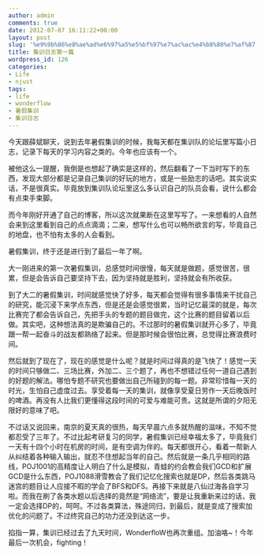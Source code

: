 ```yaml
---
author: admin
comments: true
date: 2012-07-07 16:11:22+00:00
layout: post
slug: '%e9%9b%86%e8%ae%ad%e6%97%a5%e5%bf%97%e7%ac%ac%e4%b8%80%e7%af%87'
title: 集训日志第一篇
wordpress_id: 126
categories:
- Life
- njust
tags:
- life
- wonderflow
- 暑假集训
- 集训日志
---
```


今天跟薛斌聊天，说到去年暑假集训的时候，我每天都在集训队的论坛里写篇小日志，记录下每天的学习内容之类的。今年也应该有一个。

被他这么一提醒，我倒是也想起了确实是这样的，然后翻看了一下当时写下的东西，发现大部分都是记录自己集训的好玩的地方，或是一些励志的话吧。其实说实话，不是很真实。毕竟放到集训队论坛里这么多认识自己的队员会看，说什么都会有点束手束脚。

而今年刚好开通了自己的博客，所以这次就果断在这里写写了。一来想看的人自然会来到这里看到自己的点点滴滴；二来，想写什么也可以畅所欲言的写，毕竟自己的地盘，也不怕有太多的人会看到。



暑假集训，终于还是进行到了最后一年了啊。

大一刚进来的第一次暑假集训，总感觉时间很慢，每天就是做题，感觉很苦，很累，但是会告诉自己要坚持下去，因为坚持就是胜利，坚持就会有所收获。

到了大二的暑假集训，时间就感觉快了好多，每天都会觉得有很多事情来干扰自己的研究，能沉浸下来学点东西，但是还是会感觉很累，当时记忆最深的就是，每次比赛完了都会告诉自己，先把手头的专题的题目做完，这个比赛的题目留着以后做。其实吧，这种想法真的是欺骗自己的。不过那时的暑假集训就开心多了，毕竟跟一帮一起奋斗的战友都熟络了起来。但是那时候会很怕比赛，总觉得比赛浪费时间。

然后就到了现在了，现在的感觉是什么呢？就是时间过得真的是飞快了！感觉一天的时间只够做二、三场比赛，外加二、三个题了，再也不想错过任何一道自己遇到的好题的解法。哪怕专题不研究也要做出自己所碰到的每一题。非常珍惜每一天的时光，生怕自己虚度过去。享受着每一天的集训，就像享受夏日劳作一天后晚饭时的啤酒。再没有人比我们更懂得这段时间的可爱与难能可贵。这就是所谓的夕阳无限好的意味了吧。



不过话又说回来，南京的夏天真的很热，每天早晨六点多就热醒的滋味，不知不觉都忍受了三年了。不过比起考研复习的同学，暑假集训已经幸福太多了，毕竟我们一天有十四个小时在机房的时间，是有空调为伴的。每天都很开心，看着一帮新人从纠结着各种输入输出，就忍不住想起当年的自己。然后就是一条几乎相同的路线，POJ1001的高精度让人明白了什么是模拟，青蛙的约会教会我们GCD和扩展GCD是什么东西，POJ1088滑雪教会了我们记忆化搜索也就是DP，然后各类跳马迷宫的题目让人应接不暇的学会了BFS和DFS。再接下来就是八仙过海各自学习啦。而我在刷了各类水题以后选择的竟然是“网络流”，要是让我重新来过的话，我一定会选择DP的，呵呵。不过各类算法，殊途同归，到最后，就是变成了搜索加优化的问题了。不过终究自己的功力还没到达这一步。



掐指一算，集训已经过去了九天时间，WonderfloW也再次重组。加油咯~！今年最后一次机会，fighting！
